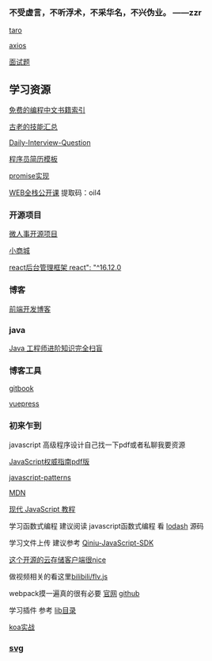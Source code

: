 
### 不受虚言，不听浮术，不采华名，不兴伪业。 ——zzr

[taro](taro/)

<!-- [nodeScripts](npmScripts/) -->

[axios](axios/)

<!-- [webpack](webpack/) -->

[面试题](面试题/)

<!-- [前端性能优化](optimization/) -->

<!-- [webgl](webgl/) -->

## 学习资源

[免费的编程中文书籍索引](https://github.com/justjavac/free-programming-books-zh_CN)

[古老的技能汇总](https://github.com/JacksonTian/fks)

[Daily-Interview-Question](https://github.com/Advanced-Frontend/Daily-Interview-Question)

[程序员简历模板](https://github.com/geekcompany/ResumeSample)

[promise实现](https://github.com/then/promise)

[WEB全栈公开课](https://pan.baidu.com/s/1UdtfzNK3ZN7cDobROHd7Uw) 提取码：oil4


<!-- ### ui框架

[layui 原生 HTML/CSS/JS ](https://github.com/sentsin/layui) -->

### 开源项目

[微人事开源项目](https://github.com/lenve/vhr)

[小商城](https://github.com/linlinjava/litemall)

[react后台管理框架 react": "^16.12.0](https://github.com/duxianwei520/react)

### 博客

[前端开发博客](http://caibaojian.com/c/weekly)

### java

[Java 工程师进阶知识完全扫盲](https://github.com/doocs/advanced-java)

### 博客工具

[gitbook](http://www.chengweiyang.cn/gitbook/index.html)

[vuepress](https://www.vuepress.cn/)


### 初来乍到

javascript 高级程序设计自己找一下pdf或者私聊我要资源

[JavaScript权威指南pdf版](http://rjxz7.gds.name/2015/JavaScriptqwzn6.pdf)

[javascript-patterns](https://github.com/jayli/javascript-patterns)

[MDN](https://developer.mozilla.org/zh-CN/docs/Learn)

[现代 JavaScript 教程](https://github.com/javascript-tutorial/zh.javascript.info/tree/master)

<!-- ### 高手过招 -->

学习函数式编程 建议阅读 javascript函数式编程 看 [lodash](https://github.com/lodash/lodash) 源码

学习文件上传 建议参考 [Qiniu-JavaScript-SDK](https://github.com/qiniu/js-sdk)

[这个开源的云存储客户端很nice](https://github.com/willnewii/qiniuClient)

做视频相关的看这里[bilibili/flv.js](https://github.com/bilibili/flv.js)

webpack摸一遍真的很有必要 [官网](https://webpack.js.org/) [github](https://github.com/webpack/webpack)

学习插件 参考 [lib目录](https://github.com/webpack/webpack/tree/master/lib)

[koa实战](https://github.com/ikcamp/koa2-tutorial)

### [svg](https://d3js.org.cn/svg/)

  
<div>
  <script type="text/javascript" src="https://js.users.51.la/20355063.js"></script>
</div>


